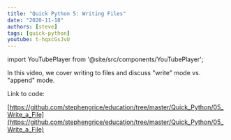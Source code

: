 ```yaml
---
title: "Quick Python 5: Writing Files"
date: "2020-11-18"
authors: [steve]
tags: [quick-python]
youtube: t-hqxcGsJvU
---
```


import YouTubePlayer from '@site/src/components/YouTubePlayer';

<YouTubePlayer youtubeLink={frontmatter.youtube} />

In this video, we cover writing to files and discuss "write" mode vs. "append" mode. 

<!--truncate-->

Link to code:

[https://github.com/stephengrice/education/tree/master/Quick_Python/05_Write_a_File](https://github.com/stephengrice/education/tree/master/Quick_Python/05_Write_a_File)